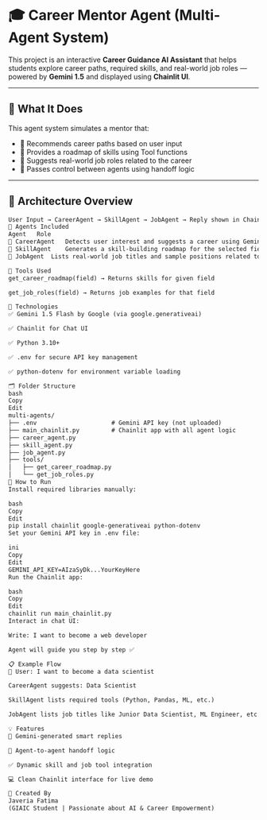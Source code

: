 # 🎓 Career Mentor Agent (Multi-Agent System)

This project is an interactive **Career Guidance AI Assistant** that helps students explore career paths, required skills, and real-world job roles — powered by **Gemini 1.5** and displayed using **Chainlit UI**.

---

## 🧠 What It Does

This agent system simulates a mentor that:

- 📌 Recommends career paths based on user input
- 🧠 Provides a roadmap of skills using Tool functions
- 💼 Suggests real-world job roles related to the career
- 🔄 Passes control between agents using handoff logic

---

## 🧱 Architecture Overview

```txt
User Input → CareerAgent → SkillAgent → JobAgent → Reply shown in Chainlit UI
🧠 Agents Included
Agent	Role
🤖 CareerAgent	Detects user interest and suggests a career using Gemini
🧠 SkillAgent	Generates a skill-building roadmap for the selected field
💼 JobAgent	Lists real-world job titles and sample positions related to the career

🧰 Tools Used
get_career_roadmap(field) → Returns skills for given field

get_job_roles(field) → Returns job examples for that field

🔗 Technologies
✅ Gemini 1.5 Flash by Google (via google.generativeai)

✅ Chainlit for Chat UI

✅ Python 3.10+

✅ .env for secure API key management

✅ python-dotenv for environment variable loading

🗂️ Folder Structure
bash
Copy
Edit
multi-agents/
├── .env                     # Gemini API key (not uploaded)
├── main_chainlit.py         # Chainlit app with all agent logic
├── career_agent.py
├── skill_agent.py
├── job_agent.py
├── tools/
│   ├── get_career_roadmap.py
│   └── get_job_roles.py
🚀 How to Run
Install required libraries manually:

bash
Copy
Edit
pip install chainlit google-generativeai python-dotenv
Set your Gemini API key in .env file:

ini
Copy
Edit
GEMINI_API_KEY=AIzaSyDk...YourKeyHere
Run the Chainlit app:

bash
Copy
Edit
chainlit run main_chainlit.py
Interact in chat UI:

Write: I want to become a web developer

Agent will guide you step by step ✅

📋 Example Flow
👩 User: I want to become a data scientist

CareerAgent suggests: Data Scientist

SkillAgent lists required tools (Python, Pandas, ML, etc.)

JobAgent lists job titles like Junior Data Scientist, ML Engineer, etc.

💡 Features
💬 Gemini-generated smart replies

🔄 Agent-to-agent handoff logic

✅ Dynamic skill and job tool integration

💻 Clean Chainlit interface for live demo

🙋 Created By
Javeria Fatima
(GIAIC Student | Passionate about AI & Career Empowerment)